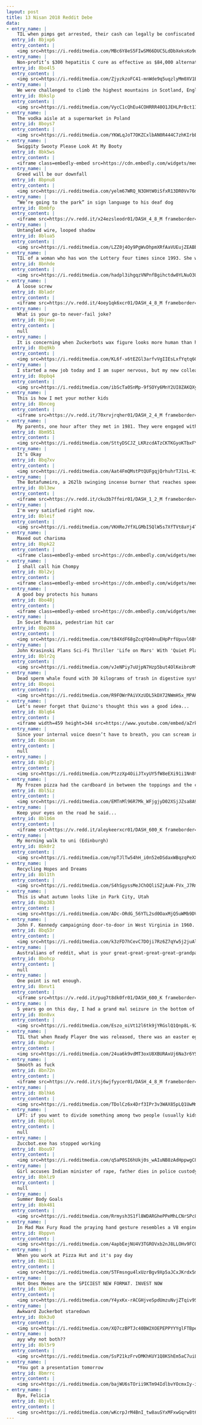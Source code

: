 ```yaml
---
layout: post
title: 13 Nisan 2018 Reddit Debe
data:
- entry_name: |
    TIL when pimps get arrested, their cash can legally be confiscated but not their jewelry. This is why pimps wear lots of jewelry so that they can re-pawn it for bail money.
  entry_id: 8bjxp6
  entry_content: |
    <img src=https://i.redditmedia.com/MBc6Y8eS5FIwSM66DUC5LdDbXeksKo9q7JWG1xetayQ.jpg?s=3cbe88d55fa0f8625970ac8dbaf8372f frameborder=0>
- entry_name: |
    Non-profit’s $300 hepatitis C cure as effective as $84,000 alternative
  entry_id: 8bo4l5
  entry_content: |
    <img src=https://i.redditmedia.com/ZjyzkzoFC41-mnWde9q5uqzlyMm0XV1B_FrPRAxdPLg.jpg?s=0c7f4cd3a39aa11d9aabe19d389a92e1 frameborder=0>
- entry_name: |
    We were challenged to climb the highest mountains in Scotland, England and Wales respectively, all within 24 hours... we did it in 23hrs 53mins and raised £1800 for charity in the process! This is me enjoying a well-deserved dram of Lagavulin to ward off the pain
  entry_id: 8bkslp
  entry_content: |
    <img src=https://i.redditmedia.com/VycC1cQhEu4COHRRR40O1JEHLPrBct116UFKGzstrp8.jpg?s=23cc4dcee04b4124030534351e1256c5 frameborder=0>
- entry_name: |
    The vodka aisle at a supermarket in Poland
  entry_id: 8boys7
  entry_content: |
    <img src=https://i.redditmedia.com/YKWLqJoT7OKZCxlbAN0R444C7zhKIrbEl2gA9JPJUSk.jpg?s=8b6231f28af973a4350d2d40a563bb99 frameborder=0>
- entry_name: |
    Swiggity Swooty Please Look At My Booty
  entry_id: 8bk5ws
  entry_content: |
    <iframe class=embedly-embed src=https://cdn.embedly.com/widgets/media.html?src=https%3A%2F%2Fgfycat.com%2Fifr%2FGiftedAcidicGerenuk&url=https%3A%2F%2Fgfycat.com%2FGiftedAcidicGerenuk&image=https%3A%2F%2Fthumbs.gfycat.com%2FGiftedAcidicGerenuk-size_restricted.gif&key=522baf40bd3911e08d854040d3dc5c07&type=text%2Fhtml&schema=gfycat width=600 height=338 scrolling=no frameborder=0 allowfullscreen></iframe>
- entry_name: |
    Greed will be our downfall
  entry_id: 8bpnu8
  entry_content: |
    <img src=https://i.redditmedia.com/yelm67WRQ_N3OHtW0iSfxR13DR0Vv76m31NH_KIFDmU.jpg?s=6c8917a5c2c79fa4a9cb01218d7bb5ba frameborder=0>
- entry_name: |
    “We’re going to the park” in sign language to his deaf dog
  entry_id: 8bmbfp
  entry_content: |
    <iframe src=https://v.redd.it/x24ezsleodr01/DASH_4_8_M frameborder=0></iframe>
- entry_name: |
    Untangled wire, looped shadow
  entry_id: 8blua5
  entry_content: |
    <img src=https://i.redditmedia.com/LZZ0j4Oy9PgWvDhpmXRfAaVUEujZEABb1vwNQmmtqxw.jpg?s=5367591a5d6591f6eacbfc4182a866f8 frameborder=0>
- entry_name: |
    TIL of a woman who has won the Lottery four times since 1993. She was outed as a PhD of Statistics from Standford University and had figured out the pseudo-number generator for the distribution of the winning tickets. She won a total of $17million, and has since moved to Las Vegas.
  entry_id: 8bnhde
  entry_content: |
    <img src=https://i.redditmedia.com/hadpl3ihgqzVNPnfBgihctdw0YLNuO3UAyjbZ7plxtE.jpg?s=b50e9c27f5e02d402143f5ad31ed821f frameborder=0>
- entry_name: |
    A loose screw
  entry_id: 8bladr
  entry_content: |
    <iframe src=https://v.redd.it/4oey1qk6xcr01/DASH_4_8_M frameborder=0></iframe>
- entry_name: |
    What is your go-to never-fail joke?
  entry_id: 8bjxwe
  entry_content: |
    null
- entry_name: |
    It is concerning when Zuckerbots wax figure looks more human than he does.
  entry_id: 8bq9kb
  entry_content: |
    <img src=https://i.redditmedia.com/KL6f-x6tEZGl3arfvVgIIEsLxfYqtq6G9wlzN7UtRIQ.jpg?s=797c55233cb2393ad949b5f769706b88 frameborder=0>
- entry_name: |
    I started a new job today and I am super nervous, but my new colleague Peanut is helping me a lot.
  entry_id: 8bpbq4
  entry_content: |
    <img src=https://i.redditmedia.com/ibScTa0SnMp-9fSOYy6MnY2UI8ZAKQXyG61QzW469oU.jpg?s=89b72ae3f31d2dce8af0c2a41ad2b957 frameborder=0>
- entry_name: |
    This is how I met your mother kids
  entry_id: 8bnceg
  entry_content: |
    <iframe src=https://v.redd.it/70xrvjrqher01/DASH_2_4_M frameborder=0></iframe>
- entry_name: |
    My parents, one hour after they met in 1981. They were engaged within the next 24 hours. Still together.
  entry_id: 8bm951
  entry_content: |
    <img src=https://i.redditmedia.com/SttyDSCJZ_LKRzcdATzCKTKGyoKTbxFYFX3ISPEHU-Y.jpg?s=9770041f38b416ec5716c9bc259c9453 frameborder=0>
- entry_name: |
    It’s Okay
  entry_id: 8bq7xv
  entry_content: |
    <img src=https://i.redditmedia.com/Aat4FmQMstPtQUFgqjQrhuhrTJ1sL-KiBnCT8vMsVSw.jpg?s=70ebbd2e6b6c05df0f81cda652b80be3 frameborder=0>
- entry_name: |
    The Botafumeiro, a 262lb swinging incense burner that reaches speeds of 42mph and a height of 70ft.
  entry_id: 8bl3ew
  entry_content: |
    <iframe src=https://v.redd.it/cku3b7ffeir01/DASH_1_2_M frameborder=0></iframe>
- entry_name: |
    I'm very satisfied right now.
  entry_id: 8bleif
  entry_content: |
    <img src=https://i.redditmedia.com/VKHReJYfXLGMbI5QlW5s7XfTVt8aYj4TL8DY4h79VGY.jpg?s=de9f7e0821880678d7e898a67f4660bc frameborder=0>
- entry_name: |
    Maxed out charisma
  entry_id: 8bpk22
  entry_content: |
    <iframe class=embedly-embed src=https://cdn.embedly.com/widgets/media.html?src=https%3A%2F%2Fgfycat.com%2Fifr%2FPointedBossyAnhinga&url=https%3A%2F%2Fgfycat.com%2Fpointedbossyanhinga&image=https%3A%2F%2Fthumbs.gfycat.com%2FPointedBossyAnhinga-size_restricted.gif&key=522baf40bd3911e08d854040d3dc5c07&type=text%2Fhtml&schema=gfycat width=600 height=338 scrolling=no frameborder=0 allowfullscreen></iframe>
- entry_name: |
    I shall call him Chompy
  entry_id: 8bl2vj
  entry_content: |
    <iframe class=embedly-embed src=https://cdn.embedly.com/widgets/media.html?src=https%3A%2F%2Fgfycat.com%2Fifr%2FInsignificantLeanBedlingtonterrier&url=https%3A%2F%2Fgfycat.com%2FInsignificantLeanBedlingtonterrier&image=https%3A%2F%2Fthumbs.gfycat.com%2FInsignificantLeanBedlingtonterrier-size_restricted.gif&key=522baf40bd3911e08d854040d3dc5c07&type=text%2Fhtml&schema=gfycat width=600 height=600 scrolling=no frameborder=0 allowfullscreen></iframe>
- entry_name: |
    A good boy protects his humans
  entry_id: 8bo48j
  entry_content: |
    <iframe class=embedly-embed src=https://cdn.embedly.com/widgets/media.html?src=https%3A%2F%2Fgfycat.com%2Fifr%2FConsciousAmusedEskimodog&url=https%3A%2F%2Fgfycat.com%2FConsciousAmusedEskimodog&image=https%3A%2F%2Fthumbs.gfycat.com%2FConsciousAmusedEskimodog-size_restricted.gif&key=2aa3c4d5f3de4f5b9120b660ad850dc9&type=text%2Fhtml&schema=gfycat width=600 height=338 scrolling=no frameborder=0 allowfullscreen></iframe>
- entry_name: |
    In Soviet Russia, pedestrian hit car
  entry_id: 8bp288
  entry_content: |
    <img src=https://i.redditmedia.com/t84XdF68gZcqYQ40nuEHpPrfUpuvl6Bt6KzrN3PLYSE.gif?fm=jpg&s=2801644c31280a1ef89e34f3f5ad992d frameborder=0>
- entry_name: |
    John Krasinski Plans Sci-Fi Thriller 'Life on Mars' With 'Quiet Place' Team (Exclusive)
  entry_id: 8blr2q
  entry_content: |
    <img src=https://i.redditmedia.com/vJeNPiy7uUjpN7Hzp5but4OlKeibroMf0uBRuKjqZZA.jpg?s=facd8d24274ccc0854a16e9dd14ae956 frameborder=0>
- entry_name: |
    Dead sperm whale found with 30 kilograms of trash in digestive system
  entry_id: 8bopoi
  entry_content: |
    <img src=https://i.redditmedia.com/R9FOWrPAiVXzUDL5kDX72NWmHSx_MPAKkUzc3Z6dadE.jpg?s=ed816e0238ff7bbe5fea868b05f6715f frameborder=0>
- entry_name: |
    Let's never forget that Quizno's thought this was a good idea...
  entry_id: 8blq64
  entry_content: |
    <iframe width=459 height=344 src=https://www.youtube.com/embed/aZrks-BPeLQ?feature=oembed&enablejsapi=1 frameborder=0 allow=autoplay; encrypted-media allowfullscreen></iframe>
- entry_name: |
    Since your internal voice doesn’t have to breath, you can scream internally forever
  entry_id: 8bosam
  entry_content: |
    null
- entry_name: |
  entry_id: 8blg7j
  entry_content: |
    <img src=https://i.redditmedia.com/PtzzXp4OiiJTxyUY5fW8eEXi91i1Nn8tWAUZNC5tU5A.jpg?s=2dfe2c5527435afd569181be5aaf7ea1 frameborder=0>
- entry_name: |
    My frozen pizza had the cardboard in between the toppings and the crust
  entry_id: 8bl5iz
  entry_content: |
    <img src=https://i.redditmedia.com/EMTnMl96R7Mk_WFjgjyD02XSjJZsa8A9R21d2LXEOC0.jpg?s=b486a1a8b740e354716f31647aa258be frameborder=0>
- entry_name: |
    Keep your eyes on the road he said...
  entry_id: 8blb6m
  entry_content: |
    <iframe src=https://v.redd.it/aleykeerxcr01/DASH_600_K frameborder=0></iframe>
- entry_name: |
    My morning walk to uni (Edinburgh)
  entry_id: 8bk0r2
  entry_content: |
    <img src=https://i.redditmedia.com/npTJlTw54hH_i0n52eDSdaxWBqzqPeXXWhiKXI8ai30.jpg?s=1885c10b534c93a78eb1bf2bad33f6bc frameborder=0>
- entry_name: |
    Recycling Hopes and Dreams
  entry_id: 8bl1th
  entry_content: |
    <img src=https://i.redditmedia.com/S4hSgyssMeJChOQliSZjAuW-FVx_J7RmhNjT2kNGEgc.png?s=a55cd8806c5ac691f3bfe1c69fa0dded frameborder=0>
- entry_name: |
    This is what autumn looks like in Park City, Utah
  entry_id: 8bp383
  entry_content: |
    <img src=https://i.redditmedia.com/ADc-ORdG_56YTL2sd0OaxMjQ5uWMb9DVkaQF67J5s6E.jpg?s=6ab8c54cf78bad82a2bb2888b000e8b6 frameborder=0>
- entry_name: |
    John F. Kennedy campaigning door-to-door in West Virginia in 1960.
  entry_id: 8bq53r
  entry_content: |
    <img src=https://i.redditmedia.com/k3zFD7hCevC7DOji7Rz6Z7qYw5j2juAlHYWSY-nxQ1U.jpg?s=009100b52c2462562789610df92b4037 frameborder=0>
- entry_name: |
    Australians of reddit, what is your great-great-great-great-grandparents crime?
  entry_id: 8bohcp
  entry_content: |
    null
- entry_name: |
    One point is not enough.
  entry_id: 8bnvt1
  entry_content: |
    <iframe src=https://v.redd.it/pug7t8dk0fr01/DASH_600_K frameborder=0></iframe>
- entry_name: |
    5 years go on this day, I had a grand mal seizure in the bottom of the Grand Canyon and had to medevaced out. I felt like crap, but i'll always be grateful for the EMT that comforted me and took this!
  entry_id: 8bn8vx
  entry_content: |
    <img src=https://i.redditmedia.com/Eszo_oiVt12l6tk9jYRGslQ1Qnp8L-9Z2geU4xUW7B8.jpg?s=02bef6e720af8b77dc88fa74fc377469 frameborder=0>
- entry_name: |
    TIL that when Ready Player One was released, there was an easter egg in the book that lead readers to three challenges, including playing a new Richard Garriott game and setting a world record on a game for the Atari 2600. The winner of the challenges was awarded a vintage DeLorean.
  entry_id: 8bphvr
  entry_content: |
    <img src=https://i.redditmedia.com/24ua6k9vdMT3oxU8XBURAxUj6Na3r6YSQQBNTJdmTFo.jpg?s=924ee88d885b639db46178d0ab4924b1 frameborder=0>
- entry_name: |
    Smooth as fuck
  entry_id: 8bn72n
  entry_content: |
    <iframe src=https://v.redd.it/sj6wjfyycer01/DASH_4_8_M frameborder=0></iframe>
- entry_name: |
  entry_id: 8blhk6
  entry_content: |
    <img src=https://i.redditmedia.com/TDolCz6x4Drf3IPr3v3WAX85pLQ1UwMmGv6Goep64lc.jpg?s=de1ef8a84f82924d25f9fcdd3ef8e7cf frameborder=0>
- entry_name: |
    LPT: if you want to divide something among two people (usually kids), you get one person to divide, and the other person gets first pick on which piece they want. Everyone wins and it ensures the person who divides is fair.
  entry_id: 8bptol
  entry_content: |
    null
- entry_name: |
    Zuccbot.exe has stopped working
  entry_id: 8bou97
  entry_content: |
    <img src=https://i.redditmedia.com/q5aP0SI6hUkj0s_wAIuNB8zAdHppwgC8CqK4ZrwOauE.jpg?s=080d7bafc03ddabd4207a45b2a886b0c frameborder=0>
- entry_name: |
    Girl accuses Indian minister of rape, father dies in police custody
  entry_id: 8bklz9
  entry_content: |
    null
- entry_name: |
    Summer Body Goals
  entry_id: 8bk481
  entry_content: |
    <img src=https://i.redditmedia.com/Rrmysh3S1fl8WDARGhePPeMhLCNrSPc8M60eyjQi6lg.jpg?s=dd359d63c0f2eb3432389a4f5d855574 frameborder=0>
- entry_name: |
    In Mad Max Fury Road the praying hand gesture resembles a V8 engine
  entry_id: 8bppvn
  entry_content: |
    <img src=https://i.redditmedia.com/4apbEejNU4V3TGROVxb2nJ8LLOHv9FCOGvBQpI7amD8.png?s=f5f8f35e74f5fbc4c153aa7073ef42c0 frameborder=0>
- entry_name: |
    When you work at Pizza Hut and it's pay day
  entry_id: 8bn111
  entry_content: |
    <img src=https://i.redditmedia.com/5TFmsngu4lxUzrBgv9Xp5aJCxJKrdx5mN-CVLIbQKNY.png?s=0daa94a7fdb6b809beae221253efdb62 frameborder=0>
- entry_name: |
    Hot Ones Memes are the SPICIEST NEW FORMAT. INVEST NOW
  entry_id: 8bklye
  entry_content: |
    <img src=https://i.redditmedia.com/Y4yxKx-rACGHjveSpdUmzuNvjZTqiv9SVXea3XCWSxc.png?s=e2b04da59089fc7edf0cb8afd25f594e frameborder=0>
- entry_name: |
    Awkward Zuckerbot staredown
  entry_id: 8bk3u0
  entry_content: |
    <img src=https://i.redditmedia.com/XQ7czBPTJc40BW2XOEPEPPYYYglFTBpe5Yvyvbzue7I.gif?fm=jpg&s=54f4e9cc96bd1a783c75c1c799e6afe2 frameborder=0>
- entry_name: |
    ayy why not both??
  entry_id: 8bl5r9
  entry_content: |
    <img src=https://i.redditmedia.com/SsP21kzFrvDMKhKUY1Q8KShEm5aC7uiL9PRdEXDX65I.jpg?s=d68eb2c4152924da0aec75e6021e1099 frameborder=0>
- entry_name: |
    *You got a presentation tomorrow
  entry_id: 8bmrrc
  entry_content: |
    <img src=https://i.redditmedia.com/bajWU6sTOrii9KTm94IdlbvYOcmxIy-iNcTJnBnMyVM.jpg?s=792066f14df14f57a59c6bed60ea6c7f frameborder=0>
- entry_name: |
    Bye, Felicia
  entry_id: 8bjvlt
  entry_content: |
    <img src=https://i.redditmedia.com/wKcrpJrM4BnI_tw8auSYxMFxwGqrw8t6x8vzJEpimSI.jpg?s=44929c96f1713c76902e3b660e3f8a07 frameborder=0>
---
```

